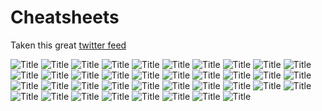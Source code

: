# Cheatsheets
Taken this great [twitter feed](https://threadreaderapp.com/thread/1368241476753371140.html)

![](/img/Evz0nCYWQAERs7o.png?raw=true "Title")
![](/img/Evz2P8FWYAYFrzX.jpg?raw=true "Title")
![](/img/Evz2Ye2WQAIwHbH.jpg?raw=true "Title")
![](/img/Evz2hXQWEAI3pru.jpg?raw=true "Title")
![](/img/Evz2nHgXcAEf2vT.jpg?raw=true "Title")
![](/img/Evz2v6gXYAY0lTD.jpg?raw=true "Title")
![](/img/Evz20J0WQAcAAPP.jpg?raw=true "Title")
![](/img/Evz243ZXYAcB6za.jpg?raw=true "Title")
![](/img/Evz2-12XcAUEHAv.jpg?raw=true "Title")
![](/img/Evz3DpLWYAgmP0a.jpg?raw=true "Title")
![](/img/Evz3JtMXcAUKOb2.jpg?raw=true "Title")
![](/img/Evz3PQUXcAAFaKs.jpg?raw=true "Title")
![](/img/Evz3TypWYAElfWM.png?raw=true "Title")
![](/img/Evz3YmmXYAMkdyq.jpg?raw=true "Title")
![](/img/Evz3ehzXcAQzcgZ.jpg?raw=true "Title")
![](/img/Evz3nZRXAAEBzYD.jpg?raw=true "Title")
![](/img/Evz3udNXMAAfGIW.jpg?raw=true "Title")
![](/img/Evz3yR-WEAMkg9m.png?raw=true "Title")
![](/img/Evz37h6WEAc3FOt.jpg?raw=true "Title")
![](/img/Evz5DVZXAAIWCtl.jpg?raw=true "Title")
![](/img/Evz5J9gXYAESAn3.png?raw=true "Title")
![](/img/Evz5WImWEAc5Qox.jpg?raw=true "Title")
![](/img/Evz5cTSWEAENgIO.png?raw=true "Title")
![](/img/Evz5rj6WQAA6Chu.jpg?raw=true "Title")
![](/img/Evz589qXAAYmzhv.png?raw=true "Title")
![](/img/Evz6H5jXYAsZdSf.png?raw=true "Title")
![](/img/Evz6PX1XIAIGO5M.jpg?raw=true "Title")
![](/img/Evz6WC4WYAMYz3f.png?raw=true "Title")
![](/img/Evz6d_zXcAsg7IM.jpg?raw=true "Title")
![](/img/Evz6nMDWQAU3DCX.jpg?raw=true "Title")
![](/img/Evz6070WQAA8ehj.png?raw=true "Title")
![](/img/Evz68thXAAM2cua.jpg?raw=true "Title")
![](/img/Evz7ExDWYAE36Q1.png?raw=true "Title")
![](/img/Evz7LH9XEAAnEbl.png?raw=true "Title")
![](/img/Evz7Sd5WQAUwRaZ.jpg?raw=true "Title")
![](/img/Evz7Ya_WgAgkaIR.jpg?raw=true "Title")
![](/img/Evz7cxKXAAEDqrD.jpg?raw=true "Title")
![](/img/Evz7xofWgAMChXA.jpg?raw=true "Title")
